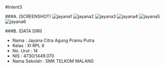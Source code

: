 #Intent3

###A. (SCREENSHOT)
![jayana1](https://cloud.githubusercontent.com/assets/22091034/20038649/de9d3b66-a469-11e6-8567-59987096de78.png)
![jayana2](https://cloud.githubusercontent.com/assets/22091034/20038651/de9febae-a469-11e6-88cf-f9e1140b6a60.png)
![jayana3](https://cloud.githubusercontent.com/assets/22091034/20038650/de9d6212-a469-11e6-96e4-51342b186411.png)
![jayana4](https://cloud.githubusercontent.com/assets/22091034/20038652/dedaba7c-a469-11e6-93c7-16fc152c6185.png)
![jayana5](https://cloud.githubusercontent.com/assets/22091034/20038653/dedea470-a469-11e6-87ae-6f4ab48412b2.png)
![jayana6](https://cloud.githubusercontent.com/assets/22091034/20038654/dee013d2-a469-11e6-8f65-91e0557608f7.png)

###B. (DATA DIRI)
- Nama          : Jayana Citra Agung Pramu Putra
- Kelas         : XI RPL 6
- No. Urut      : 14
- NIS           : 4730/1449.070
- Nama Sekolah  : SMK TELKOM MALANG
